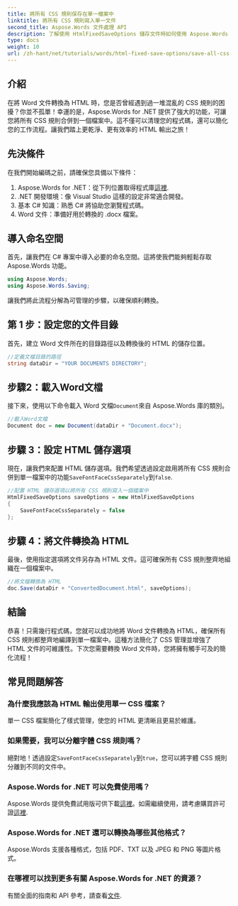 ```yaml
---
title: 將所有 CSS 規則保存在單一檔案中
linktitle: 將所有 CSS 規則寫入單一文件
second_title: Aspose.Words 文件處理 API
description: 了解使用 HtmlFixedSaveOptions 儲存文件時如何使用 Aspose.Words for .NET 將所有 CSS 規則寫入單一檔案。請按照此詳細教學取得逐步指導。
type: docs
weight: 10
url: /zh-hant/net/tutorials/words/html-fixed-save-options/save-all-css-rules-in-single-file/
---
```

## 介紹

在將 Word 文件轉換為 HTML 時，您是否曾經遇到過一堆混亂的 CSS 規則的困擾？你並不孤單！幸運的是，Aspose.Words for .NET 提供了強大的功能，可讓您將所有 CSS 規則合併到一個檔案中。這不僅可以清理您的程式碼，還可以簡化您的工作流程。讓我們踏上更乾淨、更有效率的 HTML 輸出之旅！

## 先決條件

在我們開始編碼之前，請確保您具備以下條件：

1.  Aspose.Words for .NET：從下列位置取得程式庫[這裡](https://releases.aspose.com/words/net/).
2. .NET 開發環境：像 Visual Studio 這樣的設定非常適合開發。
3. 基本 C# 知識：熟悉 C# 將協助您瀏覽程式碼。
4. Word 文件：準備好用於轉換的 .docx 檔案。

## 導入命名空間

首先，讓我們在 C# 專案中導入必要的命名空間。這將使我們能夠輕鬆存取 Aspose.Words 功能。

```csharp
using Aspose.Words;
using Aspose.Words.Saving;
```

讓我們將此流程分解為可管理的步驟，以確保順利轉換。

## 第 1 步：設定您的文件目錄

首先，建立 Word 文件所在的目錄路徑以及轉換後的 HTML 的儲存位置。

```csharp
//定義文檔目錄的路徑
string dataDir = "YOUR DOCUMENTS DIRECTORY";
```

## 步驟2：載入Word文檔

接下來，使用以下命令載入 Word 文檔`Document`來自 Aspose.Words 庫的類別。

```csharp
//載入Word文檔
Document doc = new Document(dataDir + "Document.docx");
```

## 步驟 3：設定 HTML 儲存選項

現在，讓我們來配置 HTML 儲存選項。我們希望透過設定啟用將所有 CSS 規則合併到單一檔案中的功能`SaveFontFaceCssSeparately`到`false`.

```csharp
//配置 HTML 儲存選項以將所有 CSS 規則寫入一個檔案中
HtmlFixedSaveOptions saveOptions = new HtmlFixedSaveOptions 
{ 
    SaveFontFaceCssSeparately = false 
};
```

## 步驟 4：將文件轉換為 HTML

最後，使用指定選項將文件另存為 HTML 文件。這可確保所有 CSS 規則整齊地組織在一個檔案中。

```csharp
//將文檔轉換為 HTML
doc.Save(dataDir + "ConvertedDocument.html", saveOptions);
```

## 結論

恭喜！只需幾行程式碼，您就可以成功地將 Word 文件轉換為 HTML，確保所有 CSS 規則都整齊地編譯到單一檔案中。這種方法簡化了 CSS 管理並增強了 HTML 文件的可維護性。下次您需要轉換 Word 文件時，您將擁有觸手可及的簡化流程！

## 常見問題解答

### 為什麼我應該為 HTML 輸出使用單一 CSS 檔案？
單一 CSS 檔案簡化了樣式管理，使您的 HTML 更清晰且更易於維護。

### 如果需要，我可以分離字體 CSS 規則嗎？
絕對地！透過設定`SaveFontFaceCssSeparately`到`true`，您可以將字體 CSS 規則分離到不同的文件中。

### Aspose.Words for .NET 可以免費使用嗎？
 Aspose.Words 提供免費試用版可供下載[這裡](https://releases.aspose.com/)。如需繼續使用，請考慮購買許可證[這裡](https://purchase.aspose.com/buy).

### Aspose.Words for .NET 還可以轉換為哪些其他格式？
Aspose.Words 支援各種格式，包括 PDF、TXT 以及 JPEG 和 PNG 等圖片格式。

### 在哪裡可以找到更多有關 Aspose.Words for .NET 的資源？
有關全面的指南和 API 參考，請查看[文件](https://reference.aspose.com/words/net/).
